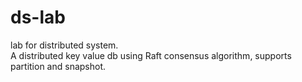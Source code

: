 # ds-lab
lab for distributed system. <br>
A distributed key value db using Raft consensus algorithm, supports partition and snapshot.
